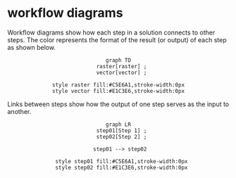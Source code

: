 # __workflow diagrams__  

Workflow diagrams show how each step in a solution connects to other steps. The color represents the format of the result (or output) of each step as shown below.  

<center>

``` mermaid
graph TD
  raster[raster] ;
  vector[vector] ;

style raster fill:#C5E6A1,stroke-width:0px
style vector fill:#E1C3E6,stroke-width:0px
```

</center>

Links between steps show how the output of one step serves as the input to another.      

<center>

``` mermaid
graph LR
  step01[Step 1] ;
  step02[Step 2] ;

  step01 --> step02 

  style step01 fill:#C5E6A1,stroke-width:0px
  style step02 fill:#E1C3E6,stroke-width:0px

  
```